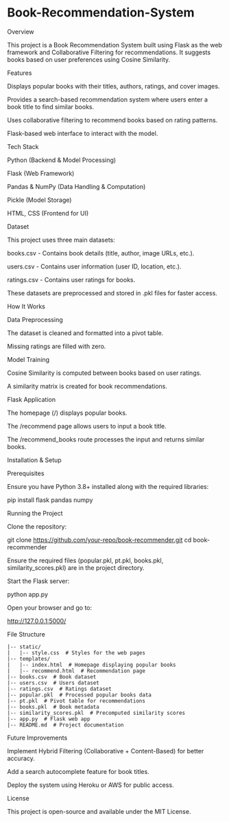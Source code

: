 # Book-Recommendation-System
Overview

This project is a Book Recommendation System built using Flask as the web framework and Collaborative Filtering for recommendations. It suggests books based on user preferences using Cosine Similarity.

Features

Displays popular books with their titles, authors, ratings, and cover images.

Provides a search-based recommendation system where users enter a book title to find similar books.

Uses collaborative filtering to recommend books based on rating patterns.

Flask-based web interface to interact with the model.

Tech Stack

Python (Backend & Model Processing)

Flask (Web Framework)

Pandas & NumPy (Data Handling & Computation)

Pickle (Model Storage)

HTML, CSS (Frontend for UI)

Dataset

This project uses three main datasets:

books.csv - Contains book details (title, author, image URLs, etc.).

users.csv - Contains user information (user ID, location, etc.).

ratings.csv - Contains user ratings for books.

These datasets are preprocessed and stored in .pkl files for faster access.

How It Works

Data Preprocessing

The dataset is cleaned and formatted into a pivot table.

Missing ratings are filled with zero.

Model Training

Cosine Similarity is computed between books based on user ratings.

A similarity matrix is created for book recommendations.

Flask Application

The homepage (/) displays popular books.

The /recommend page allows users to input a book title.

The /recommend_books route processes the input and returns similar books.

Installation & Setup

Prerequisites

Ensure you have Python 3.8+ installed along with the required libraries:

pip install flask pandas numpy

Running the Project

Clone the repository:

git clone https://github.com/your-repo/book-recommender.git
cd book-recommender

Ensure the required files (popular.pkl, pt.pkl, books.pkl, similarity_scores.pkl) are in the project directory.

Start the Flask server:

python app.py

Open your browser and go to:

http://127.0.0.1:5000/

File Structure
```
|-- static/
|   |-- style.css  # Styles for the web pages
|-- templates/
|   |-- index.html  # Homepage displaying popular books
|   |-- recommend.html  # Recommendation page
|-- books.csv  # Book dataset
|-- users.csv  # Users dataset
|-- ratings.csv  # Ratings dataset
|-- popular.pkl  # Processed popular books data
|-- pt.pkl  # Pivot table for recommendations
|-- books.pkl  # Book metadata
|-- similarity_scores.pkl  # Precomputed similarity scores
|-- app.py  # Flask web app
|-- README.md  # Project documentation
```
Future Improvements

Implement Hybrid Filtering (Collaborative + Content-Based) for better accuracy.

Add a search autocomplete feature for book titles.

Deploy the system using Heroku or AWS for public access.

License

This project is open-source and available under the MIT License.
